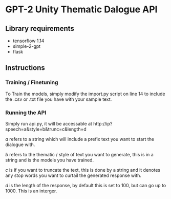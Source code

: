 # GPT-2 Unity Thematic Dalogue API

## Library requirements

- tensorflow 1.14
- simple-2-gpt
- flask

## Instructions

### Training / Finetuning 

To Train the models, simply modify the import.py script on line 14 to include the .csv or .txt file you have with your sample text. 

### Running the API

Simply run api.py, it will be accessable at http://ip?speech=a&style=b&trunc=c&length=d

*a* refers to a string which will include a prefix text you want to start the dialogue with. 

*b* refers to the thematic / style of text you want to generate, this is in a string and is the models you have trained. 

*c* is if you want to truncate the text, this is done by a string and it denotes any stop words you want to curtail the generated response with.

*d* is the length of the response, by default this is set to 100, but can go up to 1000. This is an interger. 